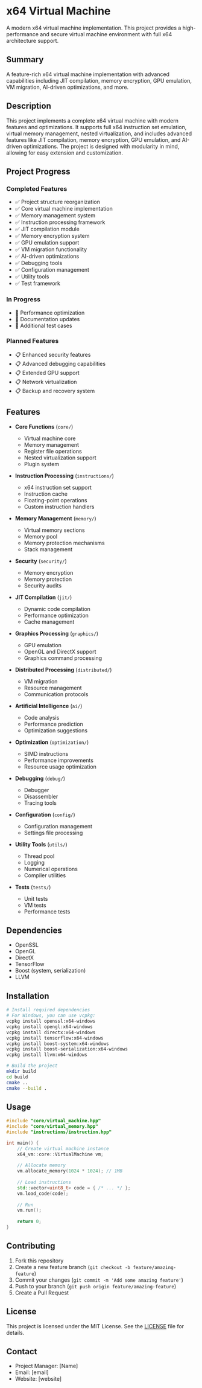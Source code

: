 # x64 Virtual Machine

A modern x64 virtual machine implementation. This project provides a high-performance and secure virtual machine environment with full x64 architecture support.

## Summary
A feature-rich x64 virtual machine implementation with advanced capabilities including JIT compilation, memory encryption, GPU emulation, VM migration, AI-driven optimizations, and more.

## Description
This project implements a complete x64 virtual machine with modern features and optimizations. It supports full x64 instruction set emulation, virtual memory management, nested virtualization, and includes advanced features like JIT compilation, memory encryption, GPU emulation, and AI-driven optimizations. The project is designed with modularity in mind, allowing for easy extension and customization.

## Project Progress

### Completed Features
- ✅ Project structure reorganization
- ✅ Core virtual machine implementation
- ✅ Memory management system
- ✅ Instruction processing framework
- ✅ JIT compilation module
- ✅ Memory encryption system
- ✅ GPU emulation support
- ✅ VM migration functionality
- ✅ AI-driven optimizations
- ✅ Debugging tools
- ✅ Configuration management
- ✅ Utility tools
- ✅ Test framework

### In Progress
- 🔄 Performance optimization
- 🔄 Documentation updates
- 🔄 Additional test cases

### Planned Features
- 📋 Enhanced security features
- 📋 Advanced debugging capabilities
- 📋 Extended GPU support
- 📋 Network virtualization
- 📋 Backup and recovery system

## Features

- **Core Functions** (`core/`)
  - Virtual machine core
  - Memory management
  - Register file operations
  - Nested virtualization support
  - Plugin system

- **Instruction Processing** (`instructions/`)
  - x64 instruction set support
  - Instruction cache
  - Floating-point operations
  - Custom instruction handlers

- **Memory Management** (`memory/`)
  - Virtual memory sections
  - Memory pool
  - Memory protection mechanisms
  - Stack management

- **Security** (`security/`)
  - Memory encryption
  - Memory protection
  - Security audits

- **JIT Compilation** (`jit/`)
  - Dynamic code compilation
  - Performance optimization
  - Cache management

- **Graphics Processing** (`graphics/`)
  - GPU emulation
  - OpenGL and DirectX support
  - Graphics command processing

- **Distributed Processing** (`distributed/`)
  - VM migration
  - Resource management
  - Communication protocols

- **Artificial Intelligence** (`ai/`)
  - Code analysis
  - Performance prediction
  - Optimization suggestions

- **Optimization** (`optimization/`)
  - SIMD instructions
  - Performance improvements
  - Resource usage optimization

- **Debugging** (`debug/`)
  - Debugger
  - Disassembler
  - Tracing tools

- **Configuration** (`config/`)
  - Configuration management
  - Settings file processing

- **Utility Tools** (`utils/`)
  - Thread pool
  - Logging
  - Numerical operations
  - Compiler utilities

- **Tests** (`tests/`)
  - Unit tests
  - VM tests
  - Performance tests

## Dependencies

- OpenSSL
- OpenGL
- DirectX
- TensorFlow
- Boost (system, serialization)
- LLVM

## Installation

```bash
# Install required dependencies
# For Windows, you can use vcpkg:
vcpkg install openssl:x64-windows
vcpkg install opengl:x64-windows
vcpkg install directx:x64-windows
vcpkg install tensorflow:x64-windows
vcpkg install boost-system:x64-windows
vcpkg install boost-serialization:x64-windows
vcpkg install llvm:x64-windows

# Build the project
mkdir build
cd build
cmake ..
cmake --build .
```

## Usage

```cpp
#include "core/virtual_machine.hpp"
#include "core/virtual_memory.hpp"
#include "instructions/instruction.hpp"

int main() {
    // Create virtual machine instance
    x64_vm::core::VirtualMachine vm;
    
    // Allocate memory
    vm.allocate_memory(1024 * 1024); // 1MB
    
    // Load instructions
    std::vector<uint8_t> code = { /* ... */ };
    vm.load_code(code);
    
    // Run
    vm.run();
    
    return 0;
}
```

## Contributing

1. Fork this repository
2. Create a new feature branch (`git checkout -b feature/amazing-feature`)
3. Commit your changes (`git commit -m 'Add some amazing feature'`)
4. Push to your branch (`git push origin feature/amazing-feature`)
5. Create a Pull Request

## License

This project is licensed under the MIT License. See the [LICENSE](LICENSE) file for details.

## Contact

- Project Manager: [Name]
- Email: [email]
- Website: [website]
